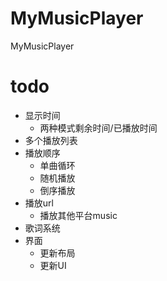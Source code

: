 # MyMusicPlayer
MyMusicPlayer

# todo

  * 显示时间
    * 两种模式剩余时间/已播放时间
  * 多个播放列表
  * 播放顺序
    * 单曲循环
    * 随机播放
    * 倒序播放
  * 播放url
    * 播放其他平台music
  * 歌词系统
  * 界面
    * 更新布局
    * 更新UI

